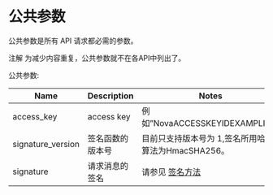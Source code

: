 
# 公共参数
公共参数是所有 API 请求都必需的参数。

<aside class="notice">
注解 为减少内容重复，公共参数就不在各API中列出了。
</aside>


公共参数:

Name	|Description	|Notes|
-------|----------|---------|
access_key|	access key|例如”NovaACCESSKEYIDEXAMPLE”。	 	 
signature_version |签名函数的版本号|目前只支持版本号为 1,签名所用哈希算法为HmacSHA256。	 
signature	|请求消息的签名|请参见 [签名方法](#签名方法)